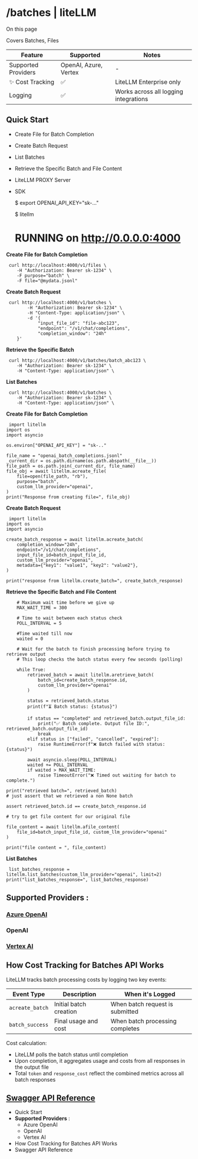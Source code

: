 # /batches | liteLLM

On this page

Covers Batches, Files

Feature| Supported| Notes  
---|---|---  
Supported Providers| OpenAI, Azure, Vertex| -  
✨ Cost Tracking| ✅| LiteLLM Enterprise only  
Logging| ✅| Works across all logging integrations  
  
## Quick Start​

  * Create File for Batch Completion

  * Create Batch Request

  * List Batches

  * Retrieve the Specific Batch and File Content

  * LiteLLM PROXY Server
  * SDK

    
    
    $ export OPENAI_API_KEY="sk-..."  
      
    $ litellm  
      
    # RUNNING on http://0.0.0.0:4000  
    

**Create File for Batch Completion**
    
    
     curl http://localhost:4000/v1/files \  
        -H "Authorization: Bearer sk-1234" \  
        -F purpose="batch" \  
        -F file="@mydata.jsonl"  
    

**Create Batch Request**
    
    
     curl http://localhost:4000/v1/batches \  
            -H "Authorization: Bearer sk-1234" \  
            -H "Content-Type: application/json" \  
            -d '{  
                "input_file_id": "file-abc123",  
                "endpoint": "/v1/chat/completions",  
                "completion_window": "24h"  
        }'  
    

**Retrieve the Specific Batch**
    
    
     curl http://localhost:4000/v1/batches/batch_abc123 \  
        -H "Authorization: Bearer sk-1234" \  
        -H "Content-Type: application/json" \  
    

**List Batches**
    
    
     curl http://localhost:4000/v1/batches \  
        -H "Authorization: Bearer sk-1234" \  
        -H "Content-Type: application/json" \  
    

**Create File for Batch Completion**
    
    
     import litellm  
    import os   
    import asyncio  
      
    os.environ["OPENAI_API_KEY"] = "sk-.."  
      
    file_name = "openai_batch_completions.jsonl"  
    _current_dir = os.path.dirname(os.path.abspath(__file__))  
    file_path = os.path.join(_current_dir, file_name)  
    file_obj = await litellm.acreate_file(  
        file=open(file_path, "rb"),  
        purpose="batch",  
        custom_llm_provider="openai",  
    )  
    print("Response from creating file=", file_obj)  
    

**Create Batch Request**
    
    
     import litellm  
    import os   
    import asyncio  
      
    create_batch_response = await litellm.acreate_batch(  
        completion_window="24h",  
        endpoint="/v1/chat/completions",  
        input_file_id=batch_input_file_id,  
        custom_llm_provider="openai",  
        metadata={"key1": "value1", "key2": "value2"},  
    )  
      
    print("response from litellm.create_batch=", create_batch_response)  
    

**Retrieve the Specific Batch and File Content**
    
    
        # Maximum wait time before we give up  
        MAX_WAIT_TIME = 300    
      
        # Time to wait between each status check  
        POLL_INTERVAL = 5  
          
        #Time waited till now   
        waited = 0  
      
        # Wait for the batch to finish processing before trying to retrieve output  
        # This loop checks the batch status every few seconds (polling)  
      
        while True:  
            retrieved_batch = await litellm.aretrieve_batch(  
                batch_id=create_batch_response.id,  
                custom_llm_provider="openai"  
            )  
              
            status = retrieved_batch.status  
            print(f"⏳ Batch status: {status}")  
              
            if status == "completed" and retrieved_batch.output_file_id:  
                print("✅ Batch complete. Output file ID:", retrieved_batch.output_file_id)  
                break  
            elif status in ["failed", "cancelled", "expired"]:  
                raise RuntimeError(f"❌ Batch failed with status: {status}")  
              
            await asyncio.sleep(POLL_INTERVAL)  
            waited += POLL_INTERVAL  
            if waited > MAX_WAIT_TIME:  
                raise TimeoutError("❌ Timed out waiting for batch to complete.")  
      
    print("retrieved batch=", retrieved_batch)  
    # just assert that we retrieved a non None batch  
      
    assert retrieved_batch.id == create_batch_response.id  
      
    # try to get file content for our original file  
      
    file_content = await litellm.afile_content(  
        file_id=batch_input_file_id, custom_llm_provider="openai"  
    )  
      
    print("file content = ", file_content)  
    

**List Batches**
    
    
     list_batches_response = litellm.list_batches(custom_llm_provider="openai", limit=2)  
    print("list_batches_response=", list_batches_response)  
    

## **Supported Providers** :​

### [Azure OpenAI](/docs/providers/azure#azure-batches-api)​

### OpenAI​

### [Vertex AI](/docs/providers/vertex#batch-apis)​

## How Cost Tracking for Batches API Works​

LiteLLM tracks batch processing costs by logging two key events:

Event Type| Description| When it's Logged  
---|---|---  
`acreate_batch`| Initial batch creation| When batch request is submitted  
`batch_success`| Final usage and cost| When batch processing completes  
  
Cost calculation:

  * LiteLLM polls the batch status until completion
  * Upon completion, it aggregates usage and costs from all responses in the output file
  * Total `token` and `response_cost` reflect the combined metrics across all batch responses

## [Swagger API Reference](https://litellm-api.up.railway.app/#/batch)​

  * Quick Start
  * **Supported Providers** :
    * Azure OpenAI
    * OpenAI
    * Vertex AI
  * How Cost Tracking for Batches API Works
  * Swagger API Reference